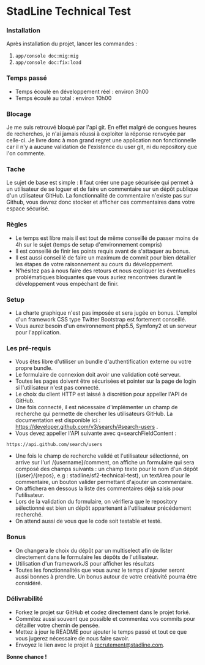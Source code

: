 # StadLine Technical Test

### Installation

Après installation du projet, lancer les commandes :

1. `app/console doc:mig:mig`
2. `app/console doc:fix:load`
    
### Temps passé

* Temps écoulé en développement réel : environ 3h00
* Temps écoulé au total : environ 10h00

### Blocage

Je me suis retrouvé bloqué par l'api git. En effet malgré de oongues heures de recherches, je n'ai jamais réussi à exploiter la réponse renvoyée par celle-ci. Je livre donc à mon grand regret une application non fonctionnelle car il n'y a aucune validation de l'existence du user git, ni du repository que l'on commente.

### Tache

Le sujet de base est simple : Il faut créer une page sécurisée qui permet à un utilisateur de se loguer et de faire un commentaire sur un dépôt publique d'un utilisateur GitHub.
La fonctionnalité de commentaire n'existe pas sur Github, vous devrez donc stocker et afficher ces commentaires dans votre espace sécurisé.

### Règles

* Le temps est libre mais il est tout de même conseillé de passer moins de 4h sur le sujet (temps de setup d'environnement compris)
* Il est conseillé de finir les points requis avant de s'attaquer au bonus. 
* Il est aussi conseillé de faire un maximum de commit pour bien détailler les étapes de votre raisonnement au cours du développement.
* N'hésitez pas à nous faire des retours et nous expliquer les éventuelles problématiques bloquantes que vous auriez rencontrées durant le développement vous empéchant de finir.

### Setup

* La charte graphique n'est pas imposée et sera jugée en bonus. L'emploi d'un framework CSS type Twitter Bootstrap est fortement conseillé. 
* Vous aurez besoin d'un environnement php5.5, Symfony2 et un serveur pour l'application. 

### Les pré-requis

* Vous êtes libre d'utiliser un bundle d'authentification externe ou votre propre bundle. 
* Le formulaire de connexion doit avoir une validation coté serveur. 
* Toutes les pages doivent être sécurisées et pointer sur la page de login si l'utilisateur n'est pas connecté. 
* Le choix du client HTTP est laissé à discrétion pour appeller l'API de GitHub.
* Une fois connecté, il est nécessaire d'implémenter un champ de recherche qui permette de chercher les utilisateurs GitHub. La documentation est disponible ici : https://developer.github.com/v3/search/#search-users . 
* Vous devez appeller l'API suivante avec q=searchFieldContent :
```
https://api.github.com/search/users
```
* Une fois le champ de recherche validé et l'utilisateur sélectionné, on arrive sur l'url /{username}/comment, on affiche un formulaire qui sera composé des champs suivants : un champ texte pour le nom d'un dépôt ({user}/{repos}, e.g : stadline/sf2-technical-test), un textArea pour le commentaire, un bouton valider permettant d'ajouter un commentaire. 
* On affichera en dessous la liste des commentaires déjà saisis pour l'utilisateur.
* Lors de la validation du formulaire, on vérifiera que le repository sélectionné est bien un dépôt appartenant à l'utilisateur précédement recherché.
* On attend aussi de vous que le code soit testable et testé.

### Bonus

* On changera le choix du dépôt par un multiselect afin de lister directement dans le formulaire les dépôts de l'utilisateur. 
* Utilisation d'un frameworkJS pour afficher les résultats
* Toutes les fonctionnalités que vous aurez le temps d'ajouter seront aussi bonnes à prendre. Un bonus autour de votre créativité pourra être considéré.

### Délivrabilité

* Forkez le projet sur GitHub et codez directement dans le projet forké. 
* Commitez aussi souvent que possible et commentez vos commits pour détailler votre chemin de pensée. 
* Mettez à jour le README pour ajouter le temps passé et tout ce que vous jugerez nécessaire de nous faire savoir. 
* Envoyez le lien avec le projet à recrutement@stadline.com. 

**Bonne chance !**
